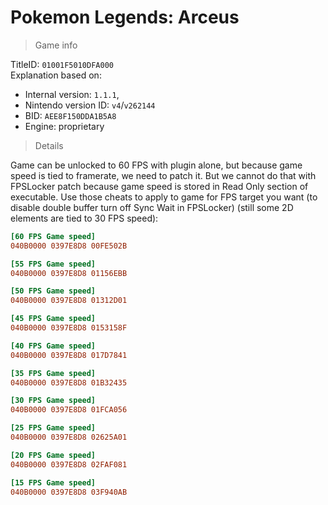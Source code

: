 # Pokemon Legends: Arceus

> Game info

TitleID: `01001F5010DFA000`<br>
Explanation based on:
- Internal version: `1.1.1`, 
- Nintendo version ID: `v4`/`v262144`
- BID: `AEE8F150DDA1B5A8`
- Engine: proprietary

> Details

Game can be unlocked to 60 FPS with plugin alone, but because game speed is tied to framerate, we need to patch it. But we cannot do that with FPSLocker patch because game speed is stored in Read Only section of executable. Use those cheats to apply to game for FPS target you want (to disable double buffer turn off Sync Wait in FPSLocker) (still some 2D elements are tied to 30 FPS speed):

```ini
[60 FPS Game speed]
040B0000 0397E8D8 00FE502B

[55 FPS Game speed]
040B0000 0397E8D8 01156EBB

[50 FPS Game speed]
040B0000 0397E8D8 01312D01

[45 FPS Game speed]
040B0000 0397E8D8 0153158F

[40 FPS Game speed]
040B0000 0397E8D8 017D7841

[35 FPS Game speed]
040B0000 0397E8D8 01B32435

[30 FPS Game speed]
040B0000 0397E8D8 01FCA056

[25 FPS Game speed]
040B0000 0397E8D8 02625A01

[20 FPS Game speed]
040B0000 0397E8D8 02FAF081

[15 FPS Game speed]
040B0000 0397E8D8 03F940AB
```